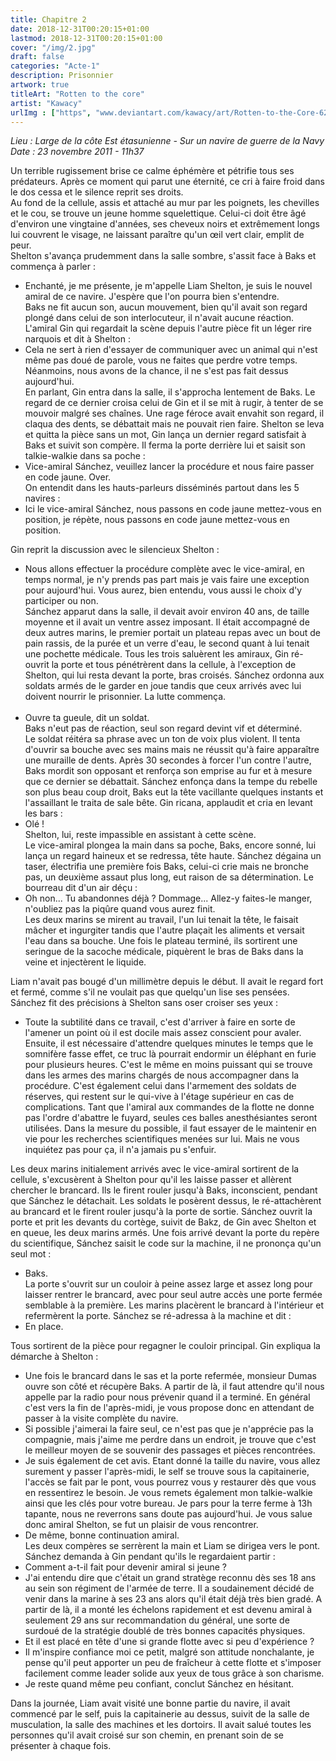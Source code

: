 ```yaml
---
title: Chapitre 2
date: 2018-12-31T00:20:15+01:00
lastmod: 2018-12-31T00:20:15+01:00
cover: "/img/2.jpg"
draft: false
categories: "Acte-1"
description: Prisonnier
artwork: true
titleArt: "Rotten to the core"
artist: "Kawacy"
urlImg : ["https", "www.deviantart.com/kawacy/art/Rotten-to-the-Core-627992819"]
---
```

_Lieu : Large de la côte Est étasunienne - Sur un navire de guerre de la Navy  
Date : 23 novembre 2011 - 11h37_

Un terrible rugissement brise ce calme éphémère et pétrifie tous ses prédateurs. Après ce moment qui parut une éternité, ce cri à faire froid dans le dos cessa et le silence reprit ses droits.  
Au fond de la cellule, assis et attaché au mur par les poignets, les chevilles et le cou, se trouve un jeune homme squelettique. Celui-ci doit être âgé d'environ une vingtaine d'années, ses cheveux noirs et extrêmement longs lui couvrent le visage, ne laissant paraître qu'un œil vert clair, emplit de peur.  
Shelton s'avança prudemment dans la salle sombre, s'assit face à Baks et commença à parler :  
- Enchanté, je me présente, je m'appelle Liam Shelton, je suis le nouvel amiral de ce navire. J'espère que l'on pourra bien s'entendre.  
Baks ne fit aucun son, aucun mouvement, bien qu'il avait son regard plongé dans celui de son interlocuteur, il n'avait aucune réaction. L'amiral Gin qui regardait la scène depuis l'autre pièce fit un léger rire narquois et dit à Shelton :  
- Cela ne sert à rien d'essayer de communiquer avec un animal qui n'est même pas doué de parole, vous ne faites que perdre votre temps. Néanmoins, nous avons de la chance, il ne s'est pas fait dessus aujourd'hui.  
En parlant, Gin entra dans la salle, il s'approcha lentement de Baks. Le regard de ce dernier croisa celui de Gin et il se mit à rugir, à tenter de se mouvoir malgré ses chaînes. Une rage féroce avait envahit son regard, il claqua des dents, se débattait mais ne pouvait rien faire. Shelton se leva et quitta la pièce sans un mot, Gin lança un dernier regard satisfait à Baks et suivit son compère. Il ferma la porte derrière lui et saisit son talkie-walkie dans sa poche :  
- Vice-amiral Sánchez, veuillez lancer la procédure et nous faire passer en code jaune. Over.  
On entendit dans les hauts-parleurs disséminés partout dans les 5 navires :  
- Ici le vice-amiral Sánchez, nous passons en code jaune mettez-vous en position, je répète, nous passons en code jaune mettez-vous en position.  

Gin reprit la discussion avec le silencieux Shelton :  
- Nous allons effectuer la procédure complète avec le vice-amiral, en temps normal, je n'y prends pas part mais je vais faire une exception pour aujourd'hui. Vous aurez, bien entendu, vous aussi le choix d'y participer ou non.  
Sánchez apparut dans la salle, il devait avoir environ 40 ans, de taille moyenne et il avait un ventre assez imposant. Il était accompagné de deux autres marins, le premier portait un plateau repas avec un bout de pain rassis, de la purée et un verre d'eau, le second quant à lui tenait une pochette médicale. Tous les trois saluèrent les amiraux, Gin ré-ouvrit la porte et tous pénétrèrent dans la cellule, à l'exception de Shelton, qui lui resta devant la porte, bras croisés. Sánchez ordonna aux soldats armés de le garder en joue tandis que ceux arrivés avec lui doivent nourrir le prisonnier. La lutte commença.  
     
- Ouvre ta gueule, dit un soldat.  
Baks n'eut pas de réaction, seul son regard devint vif et déterminé.  
Le soldat réitéra sa phrase avec un ton de voix plus violent. Il tenta d'ouvrir sa bouche avec ses mains mais ne réussit qu'à faire apparaître une muraille de dents. Après 30 secondes à forcer l'un contre l'autre, Baks mordit son opposant et renforça son emprise au fur et à mesure que ce dernier se débattait. Sánchez enfonça dans la tempe du rebelle son plus beau coup droit, Baks eut la tête vacillante quelques instants et l'assaillant le traita de sale bête. Gin ricana, applaudit et cria en levant les bars :  
- Olé !  
Shelton, lui, reste impassible en assistant à cette scène.  
Le vice-amiral plongea la main dans sa poche, Baks, encore sonné, lui lança un regard haineux et se redressa, tête haute. Sánchez dégaina un taser, électrifia une première fois Baks, celui-ci crie mais ne bronche pas, un deuxième assaut plus long, eut raison de sa détermination. Le bourreau dit d'un air déçu :  
- Oh non... Tu abandonnes déjà ? Dommage... Allez-y faites-le manger, n'oubliez pas la piqûre quand vous aurez finit.  
Les deux marins se mirent au travail, l'un lui tenait la tête, le faisait mâcher et ingurgiter tandis que l'autre plaçait les aliments et versait l'eau dans sa bouche. Une fois le plateau terminé, ils sortirent une seringue de la sacoche médicale, piquèrent le bras de Baks dans la veine et injectèrent le liquide.  

Liam n'avait pas bougé d'un millimètre depuis le début. Il avait le regard fort et fermé, comme s'il ne voulait pas que quelqu'un lise ses pensées.  
Sánchez fit des précisions à Shelton sans oser croiser ses yeux :  
- Toute la subtilité dans ce travail, c'est d'arriver à faire en sorte de l'amener un point où il est docile mais assez conscient pour avaler. Ensuite, il est nécessaire d'attendre quelques minutes le temps que le somnifère fasse effet, ce truc là pourrait endormir un éléphant en furie pour plusieurs heures. C'est le même en moins puissant qui se trouve dans les armes des marins chargés de nous accompagner dans la procédure. C'est également celui dans l'armement des soldats de réserves, qui restent sur le qui-vive à l'étage supérieur en cas de complications. Tant que l'amiral aux commandes de la flotte ne donne pas l'ordre d'abattre le fuyard, seules ces balles anesthésiantes seront utilisées. Dans la mesure du possible, il faut essayer de le maintenir en vie pour les recherches scientifiques menées sur lui. Mais ne vous inquiétez pas pour ça, il n'a jamais pu s'enfuir.  

Les deux marins initialement arrivés avec le vice-amiral sortirent de la cellule, s'excusèrent à Shelton pour qu'il les laisse passer et allèrent chercher le brancard. Ils le firent rouler jusqu'à Baks, inconscient, pendant que Sánchez le détachait. Les soldats le posèrent dessus, le ré-attachèrent au brancard et le firent rouler jusqu'à la porte de sortie. Sánchez ouvrit la porte et prit les devants du cortège, suivit de Bakz, de Gin avec Shelton et en queue, les deux marins armés. Une fois arrivé devant la porte du repère du scientifique, Sánchez saisit le code sur la machine, il ne prononça qu'un seul mot :  
- Baks.  
La porte s'ouvrit sur un couloir à peine assez large et assez long pour laisser rentrer le brancard, avec pour seul autre accès une porte fermée semblable à la première. Les marins placèrent le brancard à l'intérieur et refermèrent la porte. Sánchez se ré-adressa à la machine et dit :  
- En place.  

Tous sortirent de la pièce pour regagner le couloir principal. Gin expliqua la démarche à Shelton :  
- Une fois le brancard dans le sas et la porte refermée, monsieur Dumas ouvre son côté et récupère Baks. A partir de là, il faut attendre qu'il nous appelle par la radio pour nous prévenir quand il a terminé. En général c'est vers la fin de l'après-midi, je vous propose donc en attendant de passer à la visite complète du navire.  
- Si possible j'aimerai la faire seul, ce n'est pas que je n'apprécie pas la compagnie, mais j'aime me perdre dans un endroit, je trouve que c'est le meilleur moyen de se souvenir des passages et pièces rencontrées.  
- Je suis également de cet avis. Etant donné la taille du navire, vous allez surement y passer l'après-midi, le self se trouve sous la capitainerie, l'accès se fait par le pont, vous pourrez vous y restaurer dès que vous en ressentirez le besoin. Je vous remets également mon talkie-walkie ainsi que les clés pour votre bureau. Je pars pour la terre ferme à 13h tapante, nous ne reverrons sans doute pas aujourd'hui. Je vous salue donc amiral Shelton, se fut un plaisir de vous rencontrer.  
- De même, bonne continuation amiral.  
Les deux compères se serrèrent la main et Liam se dirigea vers le pont.  
Sánchez demanda à Gin pendant qu'ils le regardaient partir :  
- Comment a-t-il fait pour devenir amiral si jeune ?  
- J'ai entendu dire que c'était un grand stratège reconnu dès ses 18 ans au sein son régiment de l'armée de terre. Il a soudainement décidé de venir dans la marine à ses 23 ans alors qu'il était déjà très bien gradé. A partir de là, il a monté les échelons rapidement et est devenu amiral à seulement 29 ans sur recommandation du général, une sorte de surdoué de la stratégie doublé de très bonnes capacités physiques.  
- Et il est placé en tête d'une si grande flotte avec si peu d'expérience ?  
- Il m'inspire confiance moi ce petit, malgré son attitude nonchalante, je pense qu'il peut apporter un peu de fraîcheur à cette flotte et s'imposer facilement comme leader solide aux yeux de tous grâce à son charisme.  
- Je reste quand même peu confiant, conclut Sánchez en hésitant.  

Dans la journée, Liam avait visité une bonne partie du navire, il avait commencé par le self, puis la capitainerie au dessus, suivit de la salle de musculation, la salle des machines et les dortoirs. Il avait salué toutes les personnes qu'il avait croisé sur son chemin, en prenant soin de se présenter à chaque fois.  